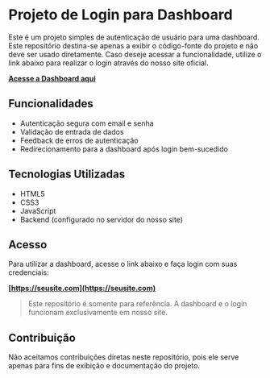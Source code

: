 # Projeto de Login para Dashboard

Este é um projeto simples de autenticação de usuário para uma dashboard. Este repositório destina-se apenas a exibir o código-fonte do projeto e não deve ser usado diretamente. Caso deseje acessar a funcionalidade, utilize o link abaixo para realizar o login através do nosso site oficial.

**[Acesse a Dashboard aqui](https://seusite.com)**

## Funcionalidades

- Autenticação segura com email e senha
- Validação de entrada de dados
- Feedback de erros de autenticação
- Redirecionamento para a dashboard após login bem-sucedido

## Tecnologias Utilizadas

- HTML5
- CSS3
- JavaScript
- Backend (configurado no servidor do nosso site)

## Acesso

Para utilizar a dashboard, acesse o link abaixo e faça login com suas credenciais:

**[https://seusite.com](https://seusite.com)**

> Este repositório é somente para referência. A dashboard e o login funcionam exclusivamente em nosso site.

## Contribuição

Não aceitamos contribuições diretas neste repositório, pois ele serve apenas para fins de exibição e documentação do projeto.
